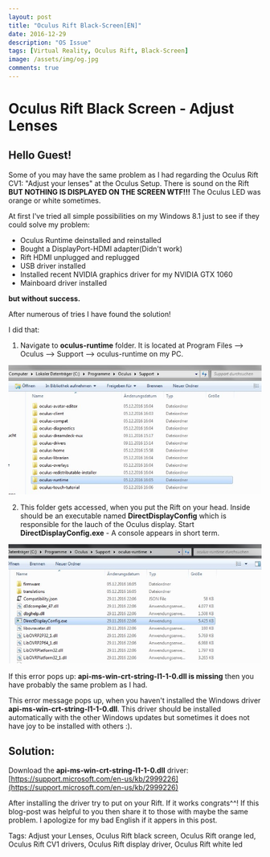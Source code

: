 ```yaml
---
layout: post
title: "Oculus Rift Black-Screen[EN]"
date: 2016-12-29
description: "OS Issue"
tags: [Virtual Reality, Oculus Rift, Black-Screen]
image: /assets/img/og.jpg
comments: true
---
```


# **Oculus Rift Black Screen - Adjust Lenses**

## **Hello Guest!**

Some of you may have the same problem as I had regarding the Oculus Rift CV1: "Adjust your lenses" at the Oculus Setup. There is sound on the Rift **BUT NOTHING IS DISPLAYED ON THE SCREEN WTF!!!** The Oculus LED was orange or white sometimes.

At first I've tried all simple possibilities on my Windows 8.1 just to see if they could solve my problem:

+ Oculus Runtime deinstalled and reinstalled
+ Bought a DisplayPort-HDMI adapter(Didn't work)
+ Rift HDMI unplugged and replugged
+ USB driver installed
+ Installed recent NVIDIA graphics driver for my NVIDIA GTX 1060
+ Mainboard driver installed


**but without success.**

After numerous of tries I have found the solution!

I did that:

1) Navigate to **oculus-runtime** folder. It is located at Program Files --> Oculus --> Support --> oculus-runtime on my PC.

![oculus-runtime](/assets/img/oculus-runtime.jpg)

2) This folder gets accessed, when you put the Rift on your head. Inside should be an executable named **DirectDisplayConfig** which is responsible for the lauch of the Oculus display. Start **DirectDisplayConfig.exe** - A console appears in short term.

![directdisplayconfig](/assets/img/directdisplayconfig.jpg)

If this error pops up: **api-ms-win-crt-string-l1-1-0.dll is missing** then you have probably the same problem as I had.


This error message pops up, when you haven't installed the Windows driver **api-ms-win-crt-string-l1-1-0.dll**. This driver should be installed automatically with the other Windows updates but sometimes it does not have joy to be installed with others :).

## **Solution:**

Download the **api-ms-win-crt-string-l1-1-0.dll** driver:
[https://support.microsoft.com/en-us/kb/2999226](https://support.microsoft.com/en-us/kb/2999226)

After installing the driver try to put on your Rift. If it works congrats^^!
If this blog-post was helpful to you then share it to those with maybe the same problem.
I apologize for my bad English if it appers in this post.


Tags: Adjust your Lenses, Oculus Rift black screen, Oculus Rift orange led, Oculus Rift CV1 drivers, Oculus Rift display driver, Oculus Rift white led

